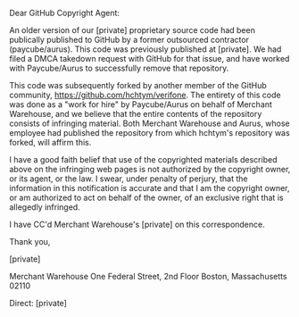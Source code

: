 Dear GitHub Copyright Agent:

An older version of our [private] proprietary source code had been publically published to GitHub by a former outsourced contractor (paycube/aurus). This code was previously published at [private]. We had filed a DMCA takedown request with GitHub for that issue, and have worked with Paycube/Aurus to successfully remove that repository.

This code was subsequently forked by another member of the GitHub community, https://github.com/hchtym/verifone. The entirety of this code was done as a "work for hire" by Paycube/Aurus on behalf of Merchant Warehouse, and we believe that the entire contents of the repository consists of infringing material. Both Merchant Warehouse and Aurus, whose employee had published the repository from which hchtym's repository was forked, will affirm this.

I have a good faith belief that use of the copyrighted materials described above on the infringing web pages is not authorized by the copyright owner, or its agent, or the law. I swear, under penalty of perjury, that the information in this notification is accurate and that I am the copyright owner, or am authorized to act on behalf of the owner, of an exclusive right that is allegedly infringed.

I have CC'd Merchant Warehouse's [private] on this correspondence.

Thank you,

[private]

Merchant Warehouse
One Federal Street, 2nd Floor
Boston, Massachusetts 02110

Direct: [private]
